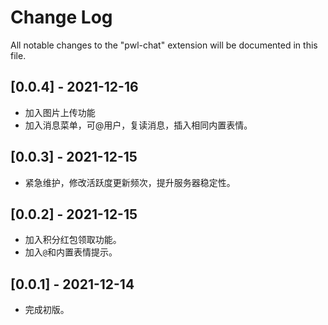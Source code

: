 # Change Log

All notable changes to the "pwl-chat" extension will be documented in this file.

## [0.0.4] - 2021-12-16
- 加入图片上传功能
- 加入消息菜单，可@用户，复读消息，插入相同内置表情。

## [0.0.3] - 2021-12-15
- 紧急维护，修改活跃度更新频次，提升服务器稳定性。

## [0.0.2] - 2021-12-15
- 加入积分红包领取功能。
- 加入`@`和内置表情提示。

## [0.0.1] - 2021-12-14
- 完成初版。